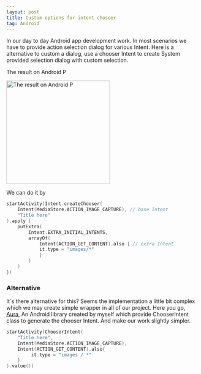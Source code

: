 ```yaml
---
layout: post
title: Custom options for intent chosoer 
tag: Android
---
```


In our day to day Android app development work. In most scenarios we have to provide action selection dialog for various Intent. Here is a alternative to custom a dialog, use a chooser Intent to create System provided selection dialog with custom selection.

The result on Android P
<p>
<img src="{{ "/assets/images/chooser_intent.png" | absolute_url }}" width="270" alt="The result on Android P"/>
</p>

We can do it by
```kotlin
startActivity(Intent.createChooser(
	Intent(MediaStore.ACTION_IMAGE_CAPTURE), // base Intent
	"Title here"
).apply {
	putExtra(
		Intent.EXTRA_INITIAL_INTENTS,
		arrayOf(
			Intent(ACTION_GET_CONTENT).also { // extra Intent
			it.type = "images/*"
			}
		)
	)
})
```

### Alternative

It`s there alternative for this? Seems the implementation a little bit complex which we may create simple wrapper in all of our project.
Here you go, [Aura][1], An Android library created by myself which provide ChooserIntent class to generate the chooser Intent. And make our work slightly simpler.

```kotlin
startActivity(ChooserIntent(
    "Title here",
    Intent(MediaStore.ACTION_IMAGE_CAPTURE),
    Intent(ACTION_GET_CONTENT).also{
         it.type = "images / *"
    }
).value())
```

[1]: https://github.com/LarryHsiao/Aura
